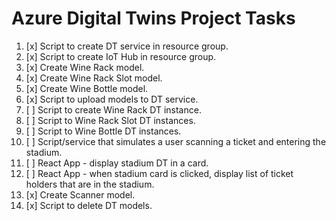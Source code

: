# Azure Digital Twins Project Tasks

1. [x] Script to create DT service in resource group.
2. [x] Script to create IoT Hub in resource group.
3. [x] Create Wine Rack model.
4. [x] Create Wine Rack Slot model.
5. [x] Create Wine Bottle model.
6. [x] Script to upload models to DT service.
7. [ ] Script to create Wine Rack DT instance.
8. [ ] Script to Wine Rack Slot DT instances.
9. [ ] Script to Wine Bottle DT instances.
10. [ ] Script/service that simulates a user scanning a ticket and entering the stadium.
11. [ ] React App - display stadium DT in a card.
12. [ ] React App - when stadium card is clicked, display list of ticket holders that are in the stadium.
13. [x] Create Scanner model.
14. [x] Script to delete DT models.
